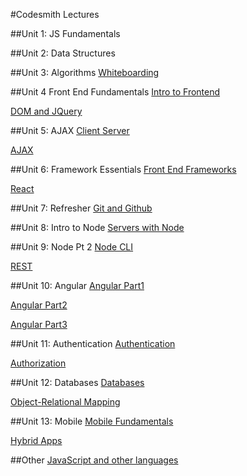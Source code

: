 #Codesmith Lectures

##Unit 1: JS Fundamentals

##Unit 2: Data Structures

##Unit 3: Algorithms
[Whiteboarding](./unit-3-algorithms/whiteboarding.pdf)

##Unit 4 Front End Fundamentals
[Intro to Frontend](./unit-4-front-end-fundamentals/intro_to_front_end.pdf)

[DOM and JQuery](./unit-4-front-end-fundamentals/dom_jquery.pdf)

##Unit 5: AJAX
[Client Server](./unit-5-ajax/client_server.pdf)

[AJAX](./unit-5-ajax/ajax.pdf)

##Unit 6: Framework Essentials
[Front End Frameworks](./unit-6-framework-essentials/front_end_frameworks.pdf)

[React](./unit-6-framework-essentials/react_slides.pdf)

##Unit 7: Refresher
[Git and Github](./unit-7-refresher/git-fundamentals/git.pdf)

##Unit 8: Intro to Node
[Servers with Node](./unit-8-intro-to-node/servers_with_node.pdf)

##Unit 9: Node Pt 2
[Node CLI](./unit-9-node-part2/node_cli.pdf)

[REST](./unit-9-node-part2/rest.pdf)

##Unit 10: Angular
[Angular Part1](./unit-10-angular/angular_pt1_slides.pdf)

[Angular Part2](./unit-10-angular/angular_pt2.pdf)

[Angular Part3](./unit-10-angular/angular_pt3_slides.pdf)

##Unit 11: Authentication
[Authentication](./unit-11-authentication/authentication.pdf)

[Authorization](./unit-11-authentication/authorization.pdf)

##Unit 12: Databases
[Databases](./unit-12-databases/databases.pdf)

[Object-Relational Mapping](./unit-12-databases/orm.pdf)

##Unit 13: Mobile
[Mobile Fundamentals](./unit-13-mobile/mobile_fundamentals.pdf)

[Hybrid Apps](./unit-13-mobile/hybrid_apps.pdf)

##Other
[JavaScript and other languages](./other/languages.pdf)
